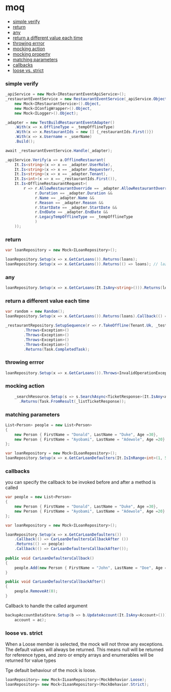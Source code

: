 # moq

* [simple verify](#simple-verify)
* [return](#return)
* [any](#any)
* [return a different value each time](#return-a-different-value-each-time)
* [throwing errror](#throwing-errror)
* [mocking action](#mocking-action)
* [mocking property](#mocking-property)
* [matching parameters](#matching-parameters)
* [callbacks](#callbacks)
* [loose vs. strict](#loose-vs-strict)

### simple verify

```csharp
_apiService = new Mock<IRestaurantEventApiService>();
_restaurantEventService = new RestaurantEventService(_apiService.Object,
    new Mock<IRestaurantService>().Object,
    new Mock<IConfigWrapper>().Object,
    new Mock<ILogger>().Object);

_adapter = new TestBuildRestaurantEventAdapter()
    .With(x => x.OfflineType = _tempOfflineType)
    .With(x => x.RestaurantIds = new [] {_restaurantIds.First()})
    .With(x => x.Username = _userName)
    .Build();

await _restaurantEventService.Handle(_adapter);

_apiService.Verify(a => a.OfflineRestaurant(
    It.Is<string>(x => x == _adapter.UserRole),
    It.Is<string>(x => x == _adapter.Requester),
    It.Is<string>(x => x == _adapter.Tenant),
    It.Is<int>(x => x == _restaurantIds.First()),
    It.Is<OfflineRestaurantRequest>(
        r => r.AllowRestaurantOverride == _adapter.AllowRestaurantOverride &&
             r.Duration == _adapter.Duration &&
             r.Name == _adapter.Name &&
             r.Reason == _adapter.Reason &&
             r.StartDate == _adapter.StartDate &&
             r.EndDate == _adapter.EndDate && 
             r.LegacyTempOfflineType == _tempOfflineType
             )
    ));

```

### return

```csharp
var loanRepository = new Mock<ILoanRepository>();

loanRepository.Setup(x => x.GetCarLoans()).Returns(loans);
loanRepository.Setup(x => x.GetCarLoans()).Returns(() => loans); // lazy evaluation
```

### any

```csharp
loanRepository.Setup(x => x.GetCarLoans(It.IsAny<string>())).Returns(loans);
```

### return a different value each time

```csharp
var random = new Random();
loanRepository.Setup(x => x.GetCarLoans()).Returns(loans).Callback(() => loans.GetRange(0,random.Next(1, 3));

_restaurantRepository.SetupSequence(r => r.TakeOffline(Tenant.Uk, _testRestaurantIds))
        .Throws<Exception>()
        .Throws<Exception>()
        .Throws<Exception>()
        .Throws<Exception>()
        .Returns(Task.CompletedTask);

```

### throwing errror

```csharp
loanRepository.Setup(x => x.GetCarLoans()).Throws<InvalidOperationException>();
```

### mocking action

```csharp
    _searchResource.Setup(s => s.SearchAsync<TicketResponse>(It.IsAny<Action<IZendeskQuery>>()))
      .Returns(Task.FromResult(_listTicketResponse));
```

### matching parameters

```csharp
List<Person> people = new List<Person>
{
    new Person { FirstName = "Donald", LastName = "Duke", Age =30},
    new Person { FirstName = "Ayobami", LastName = "Adewole", Age =20}
};

var loanRepository = new Mock<ILoanRepository>();
loanRepository.Setup(x => x.GetCarLoanDefaulters(It.IsInRange<int>(1, 5, Range.Inclusive))).Returns(people);
```

### callbacks

you can specify the callback to be invoked before and after a method is called

```csharp
var people = new List<Person>
{
    new Person { FirstName = "Donald", LastName = "Duke", Age =30},
    new Person { FirstName = "Ayobami", LastName = "Adewole", Age =20}
};

var loanRepository = new Mock<ILoanRepository>();

loanRepository.Setup(x => x.GetCarLoanDefaulters())
    .Callback(() => CarLoanDefaultersCallbackAfter ())
    .Returns(() => people)
    .Callback(() => CarLoanDefaultersCallbackAfter());
    
public void CarLoanDefaultersCallback()
{
    people.Add(new Person { FirstName = "John", LastName = "Doe", Age =40});
}

public void CarLoanDefaultersCallbackAfter()
{
    people.RemoveAt(0);
}
```

Callback to handle the called argument

```csharp
backupAccountDataStore.Setup(b => b.UpdateAccount(It.IsAny<Account>())).Callback<Account>((ac) =>
    account = ac);
```

### loose vs. strict

When a Loose member is selected, the mock will not throw any exceptions. The default values will always be returned. This means null will be returned for reference types, and zero or empty arrays and enumerables will be returned for value types

Tge default behaviour of the mock is loose.

```csharp
loanRepository= new Mock<ILoanRepository>(MockBehavior.Loose);
loanRepository= new Mock<ILoanRepository>(MockBehavior.Strict);

```
